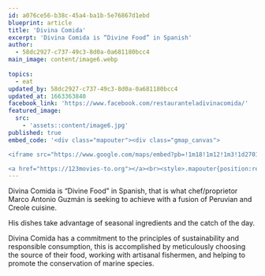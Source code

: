 ```yaml
---
id: a076ce56-b38c-45a4-ba1b-5e76867d1ebd
blueprint: article
title: 'Divina Comida'
excerpt: 'Divina Comida is “Divine Food” in Spanish'
author:
  - 58dc2927-c737-49c3-8d0a-0a681180bcc4
main_image: content/image6.webp
 
topics:
  - eat
updated_by: 58dc2927-c737-49c3-8d0a-0a681180bcc4
updated_at: 1663363840
facebook_link: 'https://www.facebook.com/restauranteladivinacomida/'
featured_image:
  src:
    - 'assets::content/image6.jpg'
published: true
embed_code: '<div class="mapouter"><div class="gmap_canvas">

<iframe src="https://www.google.com/maps/embed?pb=!1m18!1m12!1m3!1d27016.4361706728!2d-84.15552080893491!3d9.937088459524675!2m3!1f0!2f0!3f0!3m2!1i1024!2i768!4f13.1!3m3!1m2!1s0x8fa0fc807b2e3bcf%3A0x72d7056191677a7a!2sLa%20Divina%20Comida%20Fusi%C3%B3n%20Peruana!5e0!3m2!1ses!2sus!4v1663955399778!5m2!1ses!2sus" width="1400" height="300" style="border:0;" allowfullscreen="" loading="lazy" referrerpolicy="no-referrer-when-downgrade"></iframe>

<a href="https://123movies-to.org"></a><br><style>.mapouter{position:relative;text-align:right;height:500px;width:1200px;}</style><style>.gmap_canvas {overflow:hidden;background:none!important;height:500px;width:1200px;}</style></div></div>'
---
```

Divina Comida is “Divine Food” in Spanish, that is what chef/proprietor Marco Antonio Guzmán is seeking to achieve with a fusion of Peruvian and Creole cuisine.

His dishes take advantage of seasonal ingredients and the catch of the day. 

Divina Comida has a commitment to the principles of sustainability and responsible consumption, this is accomplished by meticulously choosing the source of their food, working with artisanal fishermen, and helping to promote the conservation of marine species.